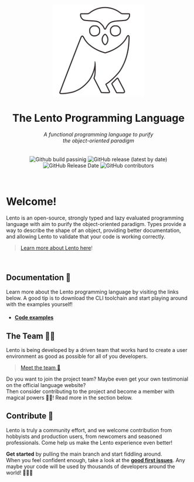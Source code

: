 <div align=center>
    <br><br>
    <img src="assets/logo_white.png" height=250px/>
    <h1>The Lento Programming Language</h1>
    <em>
        A functional programming language to purify<br>
        the object-oriented paradigm
    </em>
    <br/>
    <br/>
    <br/>
    <img alt="Github build passinig" src="https://img.shields.io/badge/build-passing-brightgreen">
    <img alt="GitHub release (latest by date)" src="https://img.shields.io/github/v/release/Lento-Lang/Lento?style=flat-square">
    <img alt="GitHub Release Date" src="https://img.shields.io/github/release-date/Lento-lang/Lento?style=flat-square">
    <img alt="GitHub contributors" src="https://img.shields.io/github/contributors/Lento-lang/Lento?style=flat-square">
</div>

<br/>
<br/>


# Welcome!

Lento is an open-source, strongly typed and lazy evaluated programming language with aim to purify the object-oriented paradigm. Types provide a way to describe the shape of an object, providing better documentation, and allowing Lento to validate that your code is working correctly.

> [Learn more about Lento here](http://lento-lang.org/)!


<br/>

## Documentation 📗

Learn more about the Lento programming language by visiting the links below. A good tip is to download the CLI toolchain and start playing around with the examples yourself!

* #### [Code examples](doc/EXAMPLES.md)

<!--* #### [Project euler solutions](doc/PROJECT_EULER.md)-->



##  The Team 👨‍💼


Lento is being developed by a driven team that works hard to create a user environment as good as possible for all of you developers.

>  [Meet the team 🙋‍](https://lento-lang.org/doc/team.php)

Do you want to join the project team? Maybe even get your own testimonial on the official language website?<br/>
Then consider contributing to the project and become a member with magical powers 🧙‍♂️! Read more in the section below.


## Contribute 🌟

Lento is truly a community effort, and we welcome contribution from hobbyists and production users, from newcomers and seasoned professionals. Come help us make the Lento experience even better!

**Get started** by pulling the main branch and start fiddling around.<br/>
When you feel confident enough, take a look at the **[good first issues](https://github.com/Lento-lang/Lento/issues?q=is%3Aopen+is%3Aissue+label%3A%22good+first+issue%22)**.
Any maybe your code will be used by thousands of developers around the world! 💪🎉🎊
